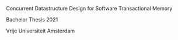 Concurrent Datastructure Design for Software Transactional Memory   

Bachelor Thesis 2021    

Vrije Universiteit Amsterdam   
